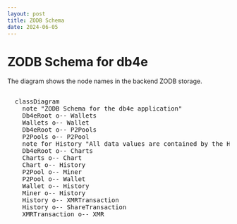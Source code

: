 ```yaml
---
layout: post
title: ZODB Schema
date: 2024-06-05
---
```


# ZODB Schema for db4e

The diagram shows the node names in the backend ZODB storage.

<pre class="mermaid">    
  classDiagram
    note "ZODB Schema for the db4e application"
    Db4eRoot o-- Wallets
    Wallets o-- Wallet
    Db4eRoot o-- P2Pools
    P2Pools o-- P2Pool
    note for History "All data values are contained by the History object"
    Db4eRoot o-- Charts
    Charts o-- Chart
    Chart o-- History
    P2Pool o-- Miner
    P2Pool o-- Wallet
    Wallet o-- History
    Miner o-- History
    History o-- XMRTransaction
    History o-- ShareTransaction
    XMRTransaction o-- XMR
</pre>
  
<script type="module">
  import mermaid from 'https://cdn.jsdelivr.net/npm/mermaid@10/dist/mermaid.esm.min.mjs';
  mermaid.initialize({ startOnLoad: true, theme: 'dark'});
</script> 

